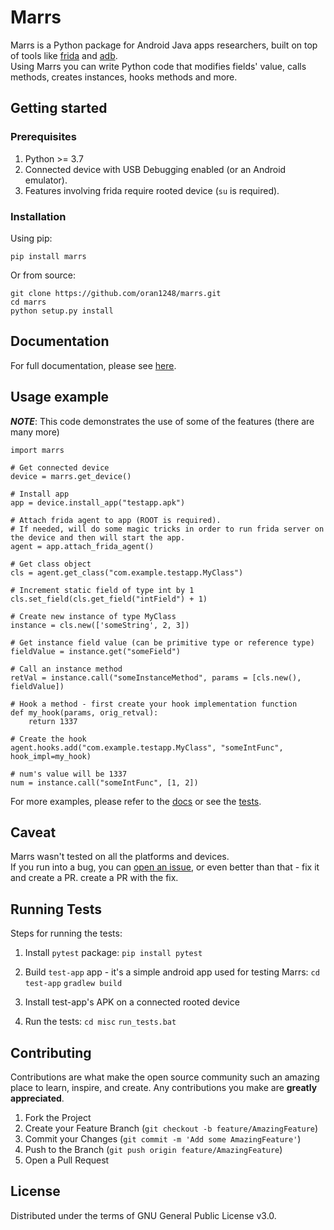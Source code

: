 # Marrs

Marrs is a Python package for Android Java apps researchers, built on top of tools like [frida](https://frida.re) and
[adb](https://developer.android.com/studio/command-line/adb).  
Using Marrs you can write Python code that modifies fields' value, calls methods, creates instances, hooks methods and
more.

## Getting started

### Prerequisites

1. Python >= 3.7
2. Connected device with USB Debugging enabled (or an Android emulator).
3. Features involving frida require rooted device (`su` is required).

### Installation

Using pip:

    pip install marrs

Or from source:

    git clone https://github.com/oran1248/marrs.git
    cd marrs
    python setup.py install

## Documentation

For full documentation, please see [here](https://oran1248.github.io/marrs/).

## Usage example

***NOTE***: This code demonstrates the use of some of the features (there are many more)

    import marrs

    # Get connected device
    device = marrs.get_device()

    # Install app
    app = device.install_app("testapp.apk")

    # Attach frida agent to app (ROOT is required).
    # If needed, will do some magic tricks in order to run frida server on the device and then will start the app.
    agent = app.attach_frida_agent()

    # Get class object
    cls = agent.get_class("com.example.testapp.MyClass")

    # Increment static field of type int by 1
    cls.set_field(cls.get_field("intField") + 1)

    # Create new instance of type MyClass
    instance = cls.new(['someString', 2, 3])
    
    # Get instance field value (can be primitive type or reference type)
    fieldValue = instance.get("someField") 
    
    # Call an instance method
    retVal = instance.call("someInstanceMethod", params = [cls.new(), fieldValue])

    # Hook a method - first create your hook implementation function
    def my_hook(params, orig_retval):
        return 1337

    # Create the hook
    agent.hooks.add("com.example.testapp.MyClass", "someIntFunc", hook_impl=my_hook)

    # num's value will be 1337
    num = instance.call("someIntFunc", [1, 2])

For more examples, please refer to the [docs](https://oran1248.github.io/marrs/) or see the [tests](tests).

## Caveat

Marrs wasn't tested on all the platforms and devices.  
If you run into a bug, you can [open an issue](issues), or even better than that - fix it and create a PR. create a PR
with the fix.

## Running Tests

Steps for running the tests:

1. Install `pytest` package:
   `pip install pytest`

2. Build `test-app` app - it's a simple android app used for testing Marrs:
   `cd test-app`
   `gradlew build`

3. Install test-app's APK on a connected rooted device
4. Run the tests:
   `cd misc`
   `run_tests.bat`

## Contributing

Contributions are what make the open source community such an amazing place to learn, inspire, and create. Any
contributions you make are **greatly appreciated**.

1. Fork the Project
2. Create your Feature Branch (`git checkout -b feature/AmazingFeature`)
3. Commit your Changes (`git commit -m 'Add some AmazingFeature'`)
4. Push to the Branch (`git push origin feature/AmazingFeature`)
5. Open a Pull Request

## License

Distributed under the terms of GNU General Public License v3.0.









